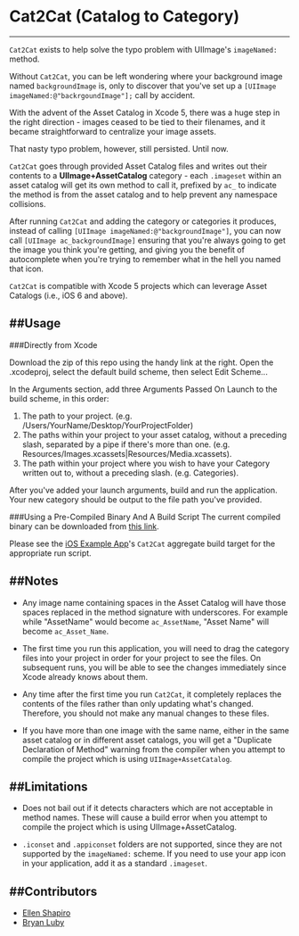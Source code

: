 Cat2Cat (Catalog to Category)
=========
----
`Cat2Cat` exists to help solve the typo problem with UIImage's `imageNamed:` method. 

Without `Cat2Cat`, you can be left wondering where your background image named `backgroundImage` is, only to discover that you've set up a `[UIImage imageNamed:@"backrgoundImage"];` call by accident. 

With the advent of the Asset Catalog in Xcode 5, there was a huge step in the right direction - images ceased to be tied to their filenames, and it became straightforward to centralize your image assets.

That nasty typo problem, however, still persisted. Until now. 

`Cat2Cat` goes through provided Asset Catalog files and writes out their contents to a **UIImage+AssetCatalog** category - each `.imageset` within an asset catalog will get its own method to call it, prefixed by `ac_` to indicate the method is from the asset catalog and to help prevent any namespace collisions. 

After running `Cat2Cat` and adding the category or categories it produces, instead of calling `[UIImage imageNamed:@"backgroundImage"]`, you can now call `[UIImage ac_backgroundImage]` ensuring that you're always going to get the image you think you're getting, and giving you the benefit of autocomplete when you're trying to remember what in the hell you named that icon.  

`Cat2Cat` is compatible with Xcode 5 projects which can leverage Asset Catalogs (i.e., iOS 6 and above).

##Usage
----
###Directly from Xcode

Download the zip of this repo using the handy link at the right. Open the .xcodeproj, select the default build scheme, then select Edit Scheme...

In the Arguments section, add three Arguments Passed On Launch to the build scheme, in this order:

1. The path to your project. (e.g. /Users/YourName/Desktop/YourProjectFolder)
2. The paths within your project to your asset catalog, without a preceding slash, separated by a pipe if there's more than one. (e.g. Resources/Images.xcassets|Resources/Media.xcassets).
3. The path within your project where you wish to have your Category written out to, without a preceding slash. (e.g. Categories).

After you've added your launch arguments, build and run the application. Your new category should be output to the file path you've provided.

###Using a Pre-Compiled Binary And A Build Script
The current compiled binary can be downloaded from [this link](SampleiOSApp/ImageNamerExample/ImageNamerExample/Utilities/Cat2Cat).

Please see the [iOS Example App](SampleiOSApp)'s `Cat2Cat` aggregate build target for the appropriate run script. 

##Notes
----
* Any image name containing spaces in the Asset Catalog will have those spaces replaced in the method signature with underscores. For example while "AssetName" would become `ac_AssetName`, "Asset Name" will become `ac_Asset_Name`. 

* The first time you run this application, you will need to drag the category files into your project in order for your project to see the files. On subsequent runs, you will be able to see the changes immediately since Xcode already knows about them.

* Any time after the first time you run `Cat2Cat`, it completely replaces the contents of the files rather than only updating what's changed. Therefore, you should not make any manual changes to these files.

* If you have more than one image with the same name, either in the same asset catalog or in different asset catalogs, you will get a "Duplicate Declaration of Method" warning from the compiler when you attempt to compile the project which is using `UIImage+AssetCatalog`. 


##Limitations
----
* Does not bail out if it detects characters which are not acceptable in method names. These will cause a build error when you attempt to compile the project which is using UIImage+AssetCatalog.

* `.iconset` and `.appiconset` folders are not supported, since they are not supported by the `imageNamed:` scheme. If you need to use your app icon in your application, add it as a standard `.imageset`. 

##Contributors
----
* [Ellen Shapiro](https://github.com/designatednerd)
* [Bryan Luby](https://github.com/bryanluby)